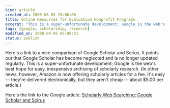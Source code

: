```yaml
--- 
kind: article
created_at: 2005-08-03 15:06:06
title: Online Resources for Evaluation Nonprofit Programs
excerpt: "This is a super-unfortunate development; Google is the web's best hope for easy, inexpensive archiving of scholarly research."
tags: [google, scholarship, research]
modified_on: 2008-04-05 06:08:31
status: publish
---
```


Here's a link to a nice comparison of Google Scholar and Scrius. It points out that Google Scholar has become neglected and is no longer updated regularly. This is a super-unfortunate development; Google is the web's best hope for easy, inexpensive archiving of scholarly research. (In other news, however, Amazon is now offering scholarly articles for a fee. It's easy &mdash; they're delivered electronically, but they aren't cheap &mdash; about $5.00 per article.)

Here's the link to the Google article:
<a href="http://www.infotoday.com/online/jul05/OnTheNet.shtml">Scholarly Web Searching: Google Scholar and Scirus</a>
